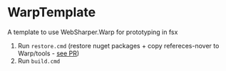 # WarpTemplate
A template to use WebSharper.Warp for prototyping in fsx

 1. Run `restore.cmd` (restore nuget packages + copy refereces-nover to Warp/tools - [see PR](https://github.com/intellifactory/websharper.warp/pull/18))
 2. Run `build.cmd`
